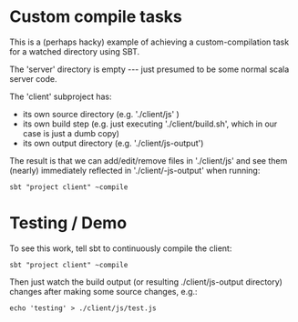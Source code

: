# Custom compile tasks

This is a (perhaps hacky) example of achieving a custom-compilation task for a watched directory using SBT.

The 'server' directory is empty --- just presumed to be some normal scala server code.

The 'client' subproject has:
 * its own source directory (e.g. './client/js' )
 * its own build step (e.g. just executing './client/build.sh', which in our case is just a dumb copy)
 * its own output directory (e.g. './client/js-output')

The result is that we can add/edit/remove files in './client/js' and see them (nearly) immediately reflected in './client/-js-output' when running:

```
sbt "project client" ~compile
```

# Testing / Demo

To see this work, tell sbt to continuously compile the client:

```
sbt "project client" ~compile
```

Then just watch the build output (or resulting ./client/js-output directory) changes after making some source changes, e.g.:

```
echo 'testing' > ./client/js/test.js
```